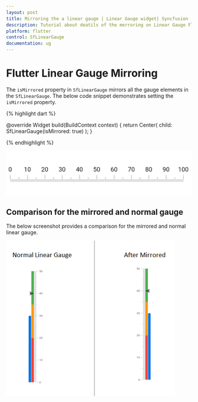 ```yaml
---
layout: post
title: Mirroring the a linear gauge | Linear Gauge widget| Syncfusion
description: Tutorial about deatils of the merroring on Linear Gauge Flutter widget | Flutter Linear Gauge widget documentation|
platform: flutter
control: SfLinearGauge
documentation: ug
---
```


# Flutter Linear Gauge Mirroring

The `isMirrored` property in `SfLinearGauge` mirrors all the gauge elements in the `SfLinearGauge`. The below code snippet demonstrates setting the `isMirrored` property.

{% highlight dart %}

  @override
  Widget build(BuildContext context) {
    return Center(
      child: SfLinearGauge(isMirrored: true)
    );
  }

{% endhighlight %}

![mirror linear gauge](images/mirrored/mirrored.png)

## Comparison for the mirrored and normal gauge

The below screenshot provides a comparison for the mirrored and normal linear gauge. 

![mirrored linear gauge comparsion](images/mirrored/mirror_comparison.png)